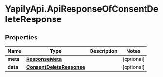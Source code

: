 # YapilyApi.ApiResponseOfConsentDeleteResponse

## Properties
Name | Type | Description | Notes
------------ | ------------- | ------------- | -------------
**meta** | [**ResponseMeta**](ResponseMeta.md) |  | [optional] 
**data** | [**ConsentDeleteResponse**](ConsentDeleteResponse.md) |  | [optional] 


